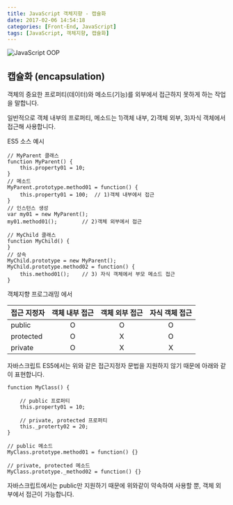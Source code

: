 ```yaml
---
title: JavaScript 객체지향 - 캡슐화
date: 2017-02-06 14:54:18
categories: [Front-End, JavaScript]
tags: [JavaScript, 객체지향, 캡슐화]
---
```


![JavaScript OOP](/image/oop.jpg)

## 캡슐화 (encapsulation)
객체의 중요한 프로퍼티(데이터)와 메소드(기능)를 외부에서 접근하지 못하게 하는 작업을 말합니다.

일반적으로 객체 내부의 프로퍼티, 메소드는 1)객체 내부, 2)객체 외부, 3)자식 객체에서 접근해 사용합니다.

ES5 소스 예시
```
// MyParent 클래스
function MyParent() {
	this.property01 = 10;
}
// 메소드
MyParent.prototype.method01 = function() {
	this.property01 = 100;  // 1)객체 내부에서 접근
}
// 인스턴스 생성
var my01 = new MyParent();
my01.method01(); 		// 2)객체 외부에서 접근

// MyChild 클래스  
function MyChild() {
}
// 상속
MyChild.prototype = new MyParent();
MyChild.prototype.method02 = function() {
	this.method01(); 	// 3) 자식 객체에서 부모 메소드 접근
}
```

객체지향 프로그래밍 에서

| 접근 지정자 | 객체 내부 접근 | 객체 외부 접근 | 자식 객체 접근 |
| :----- |:-----:|:-----:|:-----:|
| public | O | O | O |
| protected | O | X | O |
| private | O | X | X |

자바스크립트 ES5에서는 위와 같은 접근지정자 문법을 지원하지 않기 때문에 아래와 같이 표현합니다.
```
function MyClass() {

	// public 프로퍼티
	this.property01 = 10;

	// private, protected 프로퍼티
	this._proterty02 = 20;
}

// public 메소드
MyClass.prototype.method01 = function() {}

// private, protected 메소드
MyClass.prototype._method02 = function() {}
```

자바스크립트에서는 public만 지원하기 때문에 위와같이 약속하여 사용할 뿐, 객체 외부에서 접근이 가능합니다.
